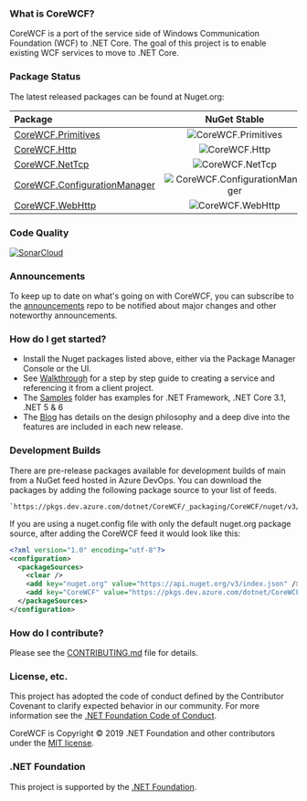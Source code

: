 ### What is CoreWCF? 

CoreWCF is a port of the service side of Windows Communication Foundation (WCF) to .NET Core. The goal of this project is to enable existing WCF services to move to .NET Core.

### Package Status

The latest released packages can be found at Nuget.org:

| Package                                                                                      | NuGet Stable                                                                                     | Downloads                                                                                     |
|:---------------------------------------------------------------------------------------------|:------------------------------------------------------------------------------------------------:|:---------------------------------------------------------------------------------------------:|
| [CoreWCF.Primitives](https://www.nuget.org/packages/CoreWCF.Primitives/)                     | ![CoreWCF.Primitives](https://img.shields.io/nuget/v/CoreWCF.Primitives.svg)                     | ![CoreWCF.Primitives](https://img.shields.io/nuget/dt/CoreWCF.Primitives)                     |
| [CoreWCF.Http](https://www.nuget.org/packages/CoreWCF.Http/)                                 | ![CoreWCF.Http](https://img.shields.io/nuget/v/CoreWCF.Http.svg)                                 | ![CoreWCF.Http](https://img.shields.io/nuget/dt/CoreWCF.Http)                                 |
| [CoreWCF.NetTcp](https://www.nuget.org/packages/CoreWCF.NetTcp/)                             | ![CoreWCF.NetTcp](https://img.shields.io/nuget/v/CoreWCF.NetTcp.svg)                             | ![CoreWCF.NetTcp](https://img.shields.io/nuget/dt/CoreWCF.NetTcp)                             |
| [CoreWCF.ConfigurationManager](https://www.nuget.org/packages/CoreWCF.ConfigurationManager/) | ![CoreWCF.ConfigurationManager](https://img.shields.io/nuget/v/CoreWCF.ConfigurationManager.svg) | ![CoreWCF.ConfigurationManager](https://img.shields.io/nuget/dt/CoreWCF.ConfigurationManager) |
| [CoreWCF.WebHttp](https://www.nuget.org/packages/CoreWCF.WebHttp/) | ![CoreWCF.WebHttp](https://img.shields.io/nuget/v/CoreWCF.WebHttp.svg) | ![CoreWCF.WebHttp](https://img.shields.io/nuget/dt/CoreWCF.WebHttp) |

### Code Quality

[![SonarCloud](https://sonarcloud.io/images/project_badges/sonarcloud-white.svg)](https://sonarcloud.io/summary/new_code?id=CoreWCF_CoreWCF)

### Announcements

To keep up to date on what's going on with CoreWCF, you can subscribe to the [announcements](https://github.com/CoreWCF/announcements) repo to be notified about major changes and other noteworthy announcements.

### How do I get started?

* Install the Nuget packages listed above, either via the Package Manager Console or the UI.
* See [Walkthrough](Documentation/Walkthrough.md) for a step by step guide to creating a service and referencing it from a client project.
* The [Samples](src/Samples/) folder has examples for .NET Framework, .NET Core 3.1, .NET 5 & 6 
* The [Blog](https://corewcf.github.io/) has details on the design philosophy and a deep dive into the features are included in each new release.

### Development Builds

There are pre-release packages available for development builds of main from a NuGet feed hosted in Azure DevOps. You can download the packages by adding the following package source to your list of feeds.

    `https://pkgs.dev.azure.com/dotnet/CoreWCF/_packaging/CoreWCF/nuget/v3/index.json`

If you are using a nuget.config file with only the default nuget.org package source, after adding the CoreWCF feed it would look like this:
```xml
<?xml version="1.0" encoding="utf-8"?>
<configuration>
  <packageSources>
    <clear />
    <add key="nuget.org" value="https://api.nuget.org/v3/index.json" />
    <add key="CoreWCF" value="https://pkgs.dev.azure.com/dotnet/CoreWCF/_packaging/CoreWCF/nuget/v3/index.json" />
  </packageSources>
</configuration>
```

### How do I contribute?

Please see the [CONTRIBUTING.md](CONTRIBUTING.md) file for details.

### License, etc.

This project has adopted the code of conduct defined by the Contributor Covenant to clarify expected behavior in our community.
For more information see the [.NET Foundation Code of Conduct](https://dotnetfoundation.org/code-of-conduct).

CoreWCF is Copyright &copy; 2019 .NET Foundation and other contributors under the [MIT license](LICENSE).

### .NET Foundation

This project is supported by the [.NET Foundation](https://dotnetfoundation.org).
